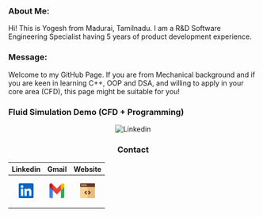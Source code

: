 ### About Me:

Hi! This is Yogesh from Madurai, Tamilnadu. I am a R&D Software Engineering Specialist having 5 years of product development experience. 

### Message:

Welcome to my GitHub Page. If you are from Mechanical background and if you are keen in learning C++, OOP and DSA, and willing to apply in your core area (CFD), this page might be suitable for you!

### Fluid Simulation Demo (CFD + Programming)
<div align="center">

  <p align="center" ><a title="Linkedin"><img src="./svgs/Dam-Break.gif" alt="Linkedin" width="600px" height="400px"></a> 


</div>
  
<div align="center">
  
### Contact
  
| **Linkedin** | **Gmail**  | **Website**  |
|:-:|:-:|:-:|
| <p align="center" ><a href="https://www.linkedin.com/in/yogeshwaranr1721992/" title="Linkedin"><img src="./svgs/linkedin.svg" alt="Linkedin" width="30px" height="30px"></a> </p>  |  <p align="center" ><a href="mailto: yogeshwaranrubin@gmail.com" title="Gmail"><img src="./svgs/gmail.svg" alt="Gmail" width="30px" height="30px"></a> </p>  | <p align="center" ><a href="https://yogesh17iitm.github.io/CreatingInterfaceGitHub/" title="Website"><img src="./svgs/website.svg" alt="Website" width="30px" height="30px"></a> </p>  |
  
</div>
